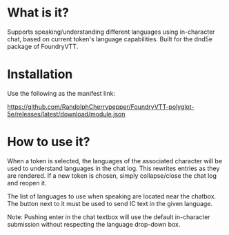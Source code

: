 # What is it?

Supports speaking/understanding different languages using in-character chat, based on current token's language capabilities. Built for the dnd5e package of FoundryVTT.

# Installation

Use the following as the manifest link:

https://github.com/RandolphCherrypepper/FoundryVTT-polyglot-5e/releases/latest/download/module.json

# How to use it?

When a token is selected, the languages of the associated character will be used to understand languages in the chat log. This rewrites entries as they are rendered. If a new token is chosen, simply collapse/close the chat log and reopen it.

The list of languages to use when speaking are located near the chatbox. The button next to it must be used to send IC text in the given language.

Note: Pushing enter in the chat textbox will use the default in-character submission without respecting the language drop-down box.
